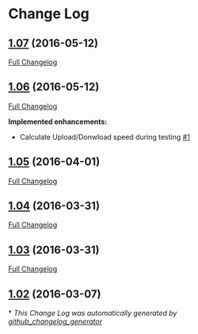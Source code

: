 # Change Log

## [1.07](https://github.com/akinaru/speed-test-lib/tree/1.07) (2016-05-12)
[Full Changelog](https://github.com/akinaru/speed-test-lib/compare/1.06...1.07)

## [1.06](https://github.com/akinaru/speed-test-lib/tree/1.06) (2016-05-12)
[Full Changelog](https://github.com/akinaru/speed-test-lib/compare/1.05...1.06)

**Implemented enhancements:**

- Calculate Upload/Donwload speed during testing [\#1](https://github.com/akinaru/speed-test-lib/issues/1)

## [1.05](https://github.com/akinaru/speed-test-lib/tree/1.05) (2016-04-01)
[Full Changelog](https://github.com/akinaru/speed-test-lib/compare/1.04...1.05)

## [1.04](https://github.com/akinaru/speed-test-lib/tree/1.04) (2016-03-31)
[Full Changelog](https://github.com/akinaru/speed-test-lib/compare/1.03...1.04)

## [1.03](https://github.com/akinaru/speed-test-lib/tree/1.03) (2016-03-31)
[Full Changelog](https://github.com/akinaru/speed-test-lib/compare/1.02...1.03)

## [1.02](https://github.com/akinaru/speed-test-lib/tree/1.02) (2016-03-07)


\* *This Change Log was automatically generated by [github_changelog_generator](https://github.com/skywinder/Github-Changelog-Generator)*